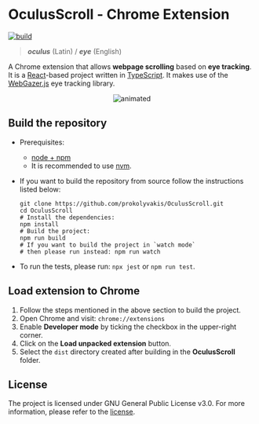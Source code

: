# OculusScroll - Chrome Extension 

[![build](https://github.com/prokolyvakis/OculusScroll/actions/workflows/build.yml/badge.svg?event=push)](https://github.com/prokolyvakis/OculusScroll/actions/workflows/build.yml)

> _**oculus**_ (Latin) / _**eye**_ (English)

A Chrome extension that allows **webpage scrolling** based on **eye tracking**. It is a [React](https://reactjs.org/)-based project written in [TypeScript](https://www.typescriptlang.org/). It makes use of the [WebGazer.js](https://webgazer.cs.brown.edu/) eye tracking library.

<p align="center">
  <img src="./misc/OculusScrollPreview.gif" alt="animated" />
</p>

## Build the repository

* Prerequisites:
  * [node + npm](https://nodejs.org/)
  * It is recommended to use [nvm](https://github.com/nvm-sh/nvm).
* If you want to build the repository from source follow the instructions listed below:

    ```
    git clone https://github.com/prokolyvakis/OculusScroll.git
    cd OculusScroll 
    # Install the dependencies:
    npm install
    # Build the project:
    npm run build
    # If you want to build the project in `watch mode`
    # then please run instead: npm run watch
    ```
* To run the tests, please run: `npx jest` or `npm run test`.

## Load extension to Chrome

1. Follow the steps mentioned in the above section to build the project.
2. Open Chrome and visit: `chrome://extensions`
3. Enable **Developer mode** by ticking the checkbox in the upper-right corner.
4. Click on the **Load unpacked extension** button.
5. Select the `dist` directory created after building in the **OculusScroll** folder.

## License
The project is licensed under GNU General Public License v3.0. For more information, please refer to the [license](LICENSE).
